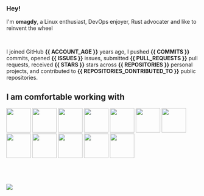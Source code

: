 ### Hey!


I'm **omagdy**, a Linux enthusiast, DevOps enjoyer, Rust advocater and like to reinvent the wheel


<br>

I joined GitHub **{{ ACCOUNT_AGE }}** years ago, I pushed **{{ COMMITS }}** commits, opened **{{ ISSUES }}** issues, submitted **{{ PULL_REQUESTS }}** pull requests, received **{{ STARS }}** stars across **{{ REPOSITORIES }}** personal projects, and contributed to **{{ REPOSITORIES_CONTRIBUTED_TO }}** public repositories.

## I am comfortable working with


<img width="64" height="64" src="https://github.com/omagdy7/omagdy7/assets/99906646/3893abe2-780b-4545-9082-0c7ca885174b">
<img width="64" height="64" src="https://github.com/omagdy7/omagdy7/assets/99906646/64bd0080-1d1b-44b8-a53d-4af1b556182b">
<img width="64" height="64" src="https://github.com/omagdy7/omagdy7/assets/99906646/836d16cd-b34b-41a1-b9d4-4b1418670a7e">
<img width="64" height="64" src="https://github.com/omagdy7/omagdy7/assets/99906646/cf7b5d51-a247-4fcd-b276-840e494cde02">
<img width="64" height="64" src="https://github.com/omagdy7/omagdy7/assets/99906646/ca5bda30-64e5-494f-9381-fe0b3bcf6ffd">
<img width="64" height="64" src="https://github.com/omagdy7/omagdy7/assets/99906646/9539673c-11cc-4d9b-af0e-8ef10c967464">
<img width="64" height="64" src="https://github.com/omagdy7/omagdy7/assets/99906646/34c6dc83-0ba7-42e8-8159-f2472882241f">
<img width="64" height="64" src="https://github.com/omagdy7/omagdy7/assets/99906646/fc8c47fe-cbc7-4776-bee7-5530035ebc40">
<img width="64" height="64" src="https://github.com/omagdy7/omagdy7/assets/99906646/76a71767-923d-4c58-9ac5-105c2a15563e">
<img width="64" height="64" src="https://github.com/omagdy7/omagdy7/assets/99906646/15d503d0-0249-4397-9041-405e54b85fa0">
<img width="64" height="64" src="https://github.com/omagdy7/omagdy7/assets/99906646/2a0667f7-138f-473c-be57-fddacdb12336">
<img width="64" height="64" src="https://github.com/omagdy7/omagdy7/assets/99906646/dd58a748-8e6a-4827-aa2d-4fb7169e448f">
<br> 
<br> 
<br> 
<br> 

![](https://api.githubtrends.io/user/svg/omagdy7/langs?time_range=one_year&theme=dark)
